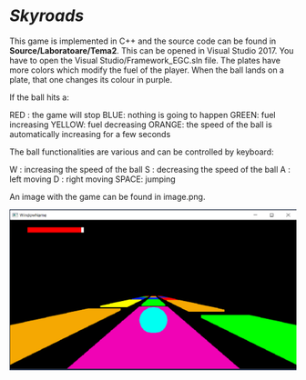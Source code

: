 #                                   *Skyroads*


This game is implemented in C++ and the source code can be found in **Source/Laboratoare/Tema2**. 
This can be opened in Visual Studio 2017. You have to open the Visual Studio/Framework_EGC.sln file.
The plates have more colors which modify the fuel of the player.
When the ball lands on a plate, that one changes its colour in purple.

If the ball hits a:

RED : the game will stop
BLUE: nothing is going to happen
GREEN: fuel increasing
YELLOW: fuel decreasing
ORANGE: the speed of the ball is automatically increasing for a few seconds

The ball functionalities are various and can be controlled by keyboard:

W : increasing the speed of the ball
S : decreasing the speed of the ball
A : left moving
D : right moving
SPACE: jumping

An image with the game can be found in image.png.

![Game](Images/Game.png)
       
       
      

       
       
       
       
       
       
       
       
       
       
       
       
       
       
       
       
       
       
       
       
      

       
       



